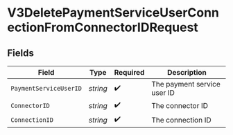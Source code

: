 # V3DeletePaymentServiceUserConnectionFromConnectorIDRequest


## Fields

| Field                       | Type                        | Required                    | Description                 |
| --------------------------- | --------------------------- | --------------------------- | --------------------------- |
| `PaymentServiceUserID`      | *string*                    | :heavy_check_mark:          | The payment service user ID |
| `ConnectorID`               | *string*                    | :heavy_check_mark:          | The connector ID            |
| `ConnectionID`              | *string*                    | :heavy_check_mark:          | The connection ID           |
